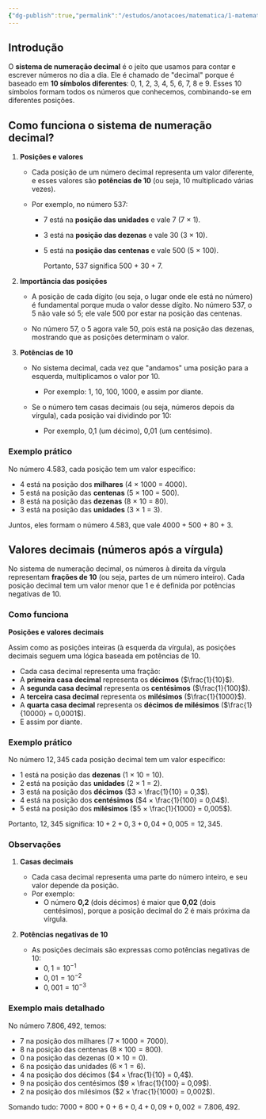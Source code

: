 ```yaml
---
{"dg-publish":true,"permalink":"/estudos/anotacoes/matematica/1-matematica-fundamental/1-numeros/1-1-sistema-de-numeracao-decimal/","updated":"2025-03-08T18:09:44.526-03:00"}
---
```


## Introdução

O **sistema de numeração decimal** é o jeito que usamos para contar e escrever números no dia a dia. Ele é chamado de "decimal" porque é baseado em **10 símbolos diferentes**: 0, 1, 2, 3, 4, 5, 6, 7, 8 e 9. Esses 10 símbolos formam todos os números que conhecemos, combinando-se em diferentes posições.

## Como funciona o sistema de numeração decimal?

1. **Posições e valores**

	- Cada posição de um número decimal representa um valor diferente, e esses valores são **potências de 10** (ou seja, 10 multiplicado várias vezes).

	- Por exemplo, no número 537:
		- 7 está na **posição das unidades** e vale 7 (7 × 1).
		- 3 está na **posição das dezenas** e vale 30 (3 × 10).
		- 5 está na **posição das centenas** e vale 500 (5 × 100).
		  
		  Portanto, 537 significa 500 + 30 + 7.

2. **Importância das posições**

   - A posição de cada dígito (ou seja, o lugar onde ele está no número) é fundamental porque muda o valor desse dígito. No número 537, o 5 não vale só 5; ele vale 500 por estar na posição das centenas.

   - No número 57, o 5 agora vale 50, pois está na posição das dezenas, mostrando que as posições determinam o valor.

3. **Potências de 10**

	- No sistema decimal, cada vez que "andamos" uma posição para a esquerda, multiplicamos o valor por 10.
		- Por exemplo: 1, 10, 100, 1000, e assim por diante.

	- Se o número tem casas decimais (ou seja, números depois da vírgula), cada posição vai dividindo por 10:
		- Por exemplo, 0,1 (um décimo), 0,01 (um centésimo).

### Exemplo prático

No número 4.583, cada posição tem um valor específico:

   - 4 está na posição dos **milhares** (4 × 1000 = 4000).
   - 5 está na posição das **centenas** (5 × 100 = 500).
   - 8 está na posição das **dezenas** (8 × 10 = 80).
   - 3 está na posição das **unidades** (3 × 1 = 3).

Juntos, eles formam o número 4.583, que vale 4000 + 500 + 80 + 3.

## Valores decimais (números após a vírgula)

No sistema de numeração decimal, os números à direita da vírgula representam **frações de 10** (ou seja, partes de um número inteiro). Cada posição decimal tem um valor menor que 1 e é definida por potências negativas de 10.

### Como funciona

**Posições e valores decimais**

Assim como as posições inteiras (à esquerda da vírgula), as posições decimais seguem uma lógica baseada em potências de 10.

- Cada casa decimal representa uma fração:
- A **primeira casa decimal** representa os **décimos** ($\frac{1}{10}$).
- A **segunda casa decimal** representa os **centésimos** ($\frac{1}{100}$).
- A **terceira casa decimal** representa os **milésimos** ($\frac{1}{1000}$).
- A **quarta casa decimal** representa os **décimos de milésimos** ($\frac{1}{10000} = 0,0001$).
- E assim por diante.

### Exemplo prático

No número $12,345$ cada posição decimal tem um valor específico:

- $1$ está na posição das **dezenas** (1 × 10 = 10).
- $2$ está na posição das **unidades** (2 × 1 = 2).
- $3$ está na posição dos **décimos** ($3 × \frac{1}{10} = 0,3$).
- $4$ está na posição dos **centésimos** ($4 × \frac{1}{100} = 0,04$).
- $5$ está na posição dos **milésimos** ($5 × \frac{1}{1000} = 0,005$).

Portanto, $12,345$ significa:
$10 + 2 + 0,3 + 0,04 + 0,005 = 12,345$.

### Observações

1. **Casas decimais**  
	- Cada casa decimal representa uma parte do número inteiro, e seu valor depende da posição.
	- Por exemplo:
		- O número **0,2** (dois décimos) é maior que **0,02** (dois centésimos), porque a posição decimal do 2 é mais próxima da vírgula.

2. **Potências negativas de 10**  
	- As posições decimais são expressas como potências negativas de 10:
		- $0,1 = 10^{-1}$ 
		- $0,01 = 10^{-2}$ 
		- $0,001 = 10^{-3}$ 

### Exemplo mais detalhado

No número $7.806,492$, temos:
- $7$ na posição dos milhares ($7 × 1000 = 7000$).
- $8$ na posição das centenas ($8 × 100 = 800$).
- $0$ na posição das dezenas ($0 × 10 = 0$).
- $6$ na posição das unidades ($6 × 1 = 6$).
- $4$ na posição dos décimos ($4 × \frac{1}{10} = 0,4$).
- $9$ na posição dos centésimos ($9 × \frac{1}{100} = 0,09$).
- $2$ na posição dos milésimos ($2 × \frac{1}{1000} = 0,002$).

Somando tudo:
$7000 + 800 + 0 + 6 + 0,4 + 0,09 + 0,002 = 7.806,492$.
